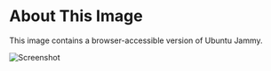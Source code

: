 # About This Image

This image contains a browser-accessible version of Ubuntu Jammy.

![Screenshot][Image_Screenshot]

[Image_Screenshot]: https://5856039.fs1.hubspotusercontent-na1.net/hubfs/5856039/dockerhub/image-screenshots/core-ubuntu-jammy.png "Image Screenshot"
